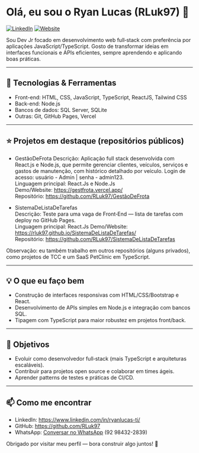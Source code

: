 # Olá, eu sou o Ryan Lucas (RLuk97) 👋

[![LinkedIn](https://img.shields.io/badge/LinkedIn-Connect-blue?logo=linkedin&logoColor=white)](https://www.linkedin.com/in/ryanlucas-ti/)
[![Website](https://img.shields.io/badge/Portfolio-GitHub-black?logo=github&logoColor=white)](https://github.com/RLuk97)

Sou Dev Jr focado em desenvolvimento web full‑stack com preferência por aplicações JavaScript/TypeScript. Gosto de transformar ideias em interfaces funcionais e APIs eficientes, sempre aprendendo e aplicando boas práticas.

---

## 🚀 Tecnologias & Ferramentas
- Front-end: HTML, CSS, JavaScript, TypeScript, ReactJS, Tailwind CSS
- Back-end: Node.js
- Bancos de dados: SQL Server, SQLite
- Outras: Git, GitHub Pages, Vercel

---

## ⭐ Projetos em destaque (repositórios públicos)

- GestãoDeFrota
  Descrição: Aplicação full stack desenvolvida com React.js e Node.js, que permite gerenciar clientes, veículos, serviços e gastos de manutenção, com histórico detalhado por veículo.
  Login de acesso: usuário - Admin | senha - admin123.  
  Linguagem principal: React.Js e Node.Js  
  Demo/Website: https://gestfrota.vercel.app/  
  Repositório: https://github.com/RLuk97/GestãoDeFrota

- SistemaDeListaDeTarefas  
  Descrição: Teste para uma vaga de Front‑End — lista de tarefas com deploy no GitHub Pages.  
  Linguagem principal: React.Js
  Demo/Website: https://rluk97.github.io/SistemaDeListaDeTarefas/  
  Repositório: https://github.com/RLuk97/SistemaDeListaDeTarefas

Observação: eu também trabalho em outros repositórios (alguns privados), como projetos de TCC e um SaaS PetClinic em TypeScript.

---

## 💡 O que eu faço bem
- Construção de interfaces responsivas com HTML/CSS/Bootstrap e React.
- Desenvolvimento de APIs simples em Node.js e integração com bancos SQL.
- Tipagem com TypeScript para maior robustez em projetos front/back.

---

## 🎯 Objetivos
- Evoluir como desenvolvedor full‑stack (mais TypeScript e arquiteturas escaláveis).
- Contribuir para projetos open source e colaborar em times ágeis.
- Aprender patterns de testes e práticas de CI/CD.

---

## 📫 Como me encontrar
- LinkedIn: https://www.linkedin.com/in/ryanlucas-ti/  
- GitHub: https://github.com/RLuk97  
- WhatsApp: [Conversar no WhatsApp](https://wa.me/5592984322839) (92 98432-2839)

Obrigado por visitar meu perfil — bora construir algo juntos! 🚀
